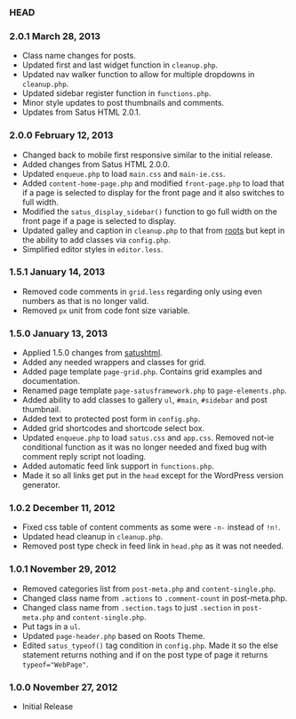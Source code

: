 ### HEAD

### 2.0.1 March 28, 2013

* Class name changes for posts.
* Updated first and last widget function in `cleanup.php`.
* Updated nav walker function to allow for multiple dropdowns in `cleanup.php`.
* Updated sidebar register function in `functions.php`.
* Minor style updates to post thumbnails and comments.
* Updates from Satus HTML 2.0.1.


### 2.0.0 February 12, 2013

* Changed back to mobile first responsive similar to the initial release.
* Added changes from Satus HTML 2.0.0.
* Updated `enqueue.php` to load `main.css` and `main-ie.css`.
* Added `content-home-page.php` and modified `front-page.php` to load that if a page is selected to display for the front page and it also switches to full width.
* Modified the `satus_display_sidebar()` function to go full width on the front page if a page is selected to display. 
* Updated galley and caption in `cleanup.php` to that from [roots](https://github.com/retlehs/roots/blob/master/lib/cleanup.php) but kept in the ability to add classes via `config.php`.
* Simplified editor styles in `editor.less`.

### 1.5.1 January 14, 2013

* Removed code comments in `grid.less` regarding only using even numbers as that is no longer valid.
* Removed `px` unit from code font size variable.

### 1.5.0 January 13, 2013

* Applied 1.5.0 changes from [satushtml](https://github.com/kylegeminden/satushtml).
* Added any needed wrappers and classes for grid.
* Added page template `page-grid.php`. Contains grid examples and documentation.
* Renamed page template `page-satusframework.php` to `page-elements.php`.
* Added ability to add classes to gallery `ul`, `#main`, `#sidebar` and post thumbnail.
* Added text to protected post form in `config.php`.
* Added grid shortcodes and shortcode select box.
* Updated `enqueue.php` to load `satus.css` and `app.css`. Removed not-ie conditional function as it was no longer needed and fixed bug with comment reply script not loading.
* Added automatic feed link support in `functions.php`.
* Made it so all links get put in the `head` except for the WordPress version generator.

### 1.0.2 December 11, 2012

* Fixed css table of content comments as some were `-n-` instead of `!n!`.
* Updated head cleanup in `cleanup.php`.
* Removed post type check in feed link in `head.php` as it was not needed.

### 1.0.1 November 29, 2012

* Removed categories list from `post-meta.php` and `content-single.php`.
* Changed class name from `.actions` to `.comment-count` in post-meta.php.
* Changed class name from `.section.tags` to just `.section` in `post-meta.php` and `content-single.php`.
* Put tags in a `ul`.
* Updated `page-header.php` based on Roots Theme.
* Edited `satus_typeof()` tag condition in `config.php`. Made it so the else statement returns nothing and if on the post type of page it returns `typeof="WebPage"`.

### 1.0.0 November 27, 2012

* Initial Release